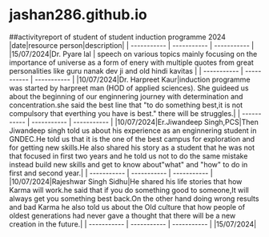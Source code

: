 # jashan286.github.io
##activityreport of student of student induction programme 2024
|date|resource person|description|
| ----------- | ----------- | ----------- |
|15/07/2024|Dr. Pyare lal | speech on various topics mainly focusing on the importance of universe as a form of enery with multiple quotes from great personalities like guru nanak dev ji and old hindi kavitas |
| ----------- | ----------- | ----------- |
|10/07/2024|Dr. Harpreet Kaur|induction programme was started by harpreet man (HOD of applied sciences). She guideed us about the beginning of our enginnering journey with determination and concentration.she said the best line that "to do something best,it is not compulsory that everthing you have is best." there will be struggles.|
| ----------- | ----------- | ----------- |
|10/07/2024|Er.Jiwandeep Singh,PCS|Then Jiwandeep singh told us about his experience as an enginnering student in GNDEC.He told us that it is the one of the best campus for exploration and for getting new skills.He also shared his story as a student that he was not that focused in first two years and he told us not to do the same mistake instead build new skills and get to know about"what" and "how" to do in first and second year.|
| ----------- | ----------- | ----------- |
|10/07/2024|Rajeshwar Singh Sidhu|He shared his life stories that how Karma will work.he said that if you do something good to someone,It will always get you something best back.On the other hand doing wrong results and bad Karma he also told us about the Old culture that how people of oldest generations had never gave a thought that there will be a new creation in the future.|
| ----------- | ----------- | ----------- |
|15/07/2024|
